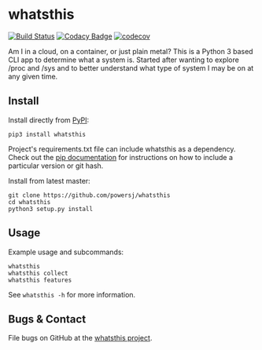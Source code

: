 # whatsthis

[![Build Status](https://travis-ci.org/powersj/whatsthis.svg?branch=master)](https://travis-ci.org/powersj/whatsthis)
[![Codacy Badge](https://api.codacy.com/project/badge/Grade/5ae8804cd8044e5a8853d989886647b1)](https://www.codacy.com/app/mrpowersj/whatsthis?utm_source=github.com&amp;utm_medium=referral&amp;utm_content=powersj/whatsthis&amp;utm_campaign=Badge_Grade)
[![codecov](https://codecov.io/gh/powersj/whatsthis/branch/master/graph/badge.svg)](https://codecov.io/gh/powersj/whatsthis)

Am I in a cloud, on a container, or just plain metal? This is a Python
3 based CLI app to determine what a system is. Started after wanting to
explore /proc and /sys and to better understand what type of system
I may be on at any given time.

## Install

Install directly from [PyPI](https://pypi.org/project/whatsthis/):

```shell
pip3 install whatsthis
```

Project's requirements.txt file can include whatsthis as a dependency. Check out the [pip documentation](https://pip.readthedocs.io/en/1.1/requirements.html) for instructions on how to include a particular version or git hash.

Install from latest master:

```shell
git clone https://github.com/powersj/whatsthis
cd whatsthis
python3 setup.py install
```

## Usage

Example usage and subcommands:

```shell
whatsthis
whatsthis collect
whatsthis features
```

See `whatsthis -h` for more information.

## Bugs & Contact

File bugs on GitHub at the [whatsthis project](https://github.com/powersj/whatsthis/issues/new).
